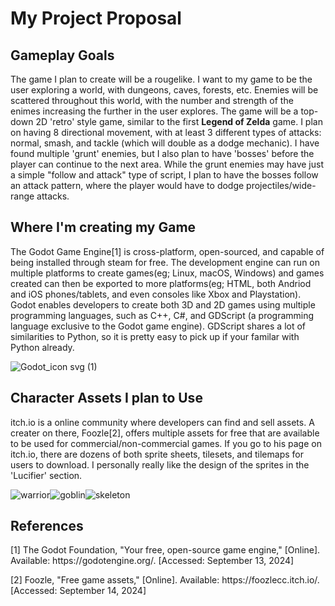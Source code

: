 # My Project Proposal

## Gameplay Goals
<p>The game I plan to create will be a rougelike. I want to my game to be the user exploring a world, with dungeons, caves, forests, etc. Enemies will be scattered throughout this world, with the number and strength of the enimes increasing the further in the user explores. The game will be a top-down 2D 'retro' style game, similar to the first <b>Legend of Zelda</b> game. I plan on having 8 directional movement, with at least 3 different types of attacks: normal, smash, and tackle (which will double as a dodge mechanic). I have found multiple 'grunt' enemies, but I also plan to have 'bosses' before the player can continue to the next area. While the grunt enemies may have just a simple "follow and attack" type of script, I plan to have the bosses follow an attack pattern, where the player would have to dodge projectiles/wide-range attacks.</p>

## Where I'm creating my Game
<p>The Godot Game Engine[1] is cross-platform, open-sourced, and capable of being installed through steam for free. The development engine can run on multiple platforms to create games(eg; Linux, macOS, Windows) and games created can then be exported to more platforms(eg; HTML, both Andriod and iOS phones/tablets, and even consoles like Xbox and Playstation). Godot enables developers to create both 3D and 2D games using multiple programming languages, such as C++, C#, and GDScript (a programming language exclusive to the Godot game engine). GDScript shares a lot of similarities to Python, so it is pretty easy to pick up if your familar with Python already.</p>

![Godot_icon svg (1)](https://github.com/user-attachments/assets/406ea17b-dae4-4c37-96fe-b9138f450965)


## Character Assets I plan to Use
<p> itch.io is a online community where developers can find and sell assets. A creater on there, Foozle[2], offers multiple assets for free that are available to be used for commercial/non-commercial games. If you go to his page on itch.io, there are dozens of both sprite sheets, tilesets, and tilemaps for users to download. I personally really like the design of the sprites in the 'Lucifier' section.</p>

![warrior](https://github.com/user-attachments/assets/62d2c027-5d41-4db0-9939-05dda44cddf3)![goblin](https://github.com/user-attachments/assets/9df36918-5b8d-437b-b9fa-013e9029c56d)![skeleton](https://github.com/user-attachments/assets/d30ee197-b9d7-442a-b201-62abe3ff5a23)





## References
<p>[1] The Godot Foundation, "Your free, open-source game engine," [Online]. Available: https://godotengine.org/. [Accessed: September 13, 2024]</p>
<p>[2] Foozle, "Free game assets," [Online]. Available: https://foozlecc.itch.io/. [Accessed: September 14, 2024]</p>

